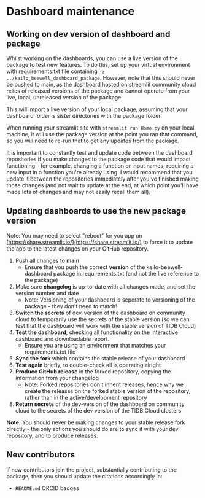 # Dashboard maintenance

## Working on dev version of dashboard and package

Whilst working on the dashboards, you can use a live version of the package to test new features. To do this, set up your virtual environment with requirements.txt file containing `-e ../kailo_beewell_dashboard_package`. However, note that this should never be pushed to main, as the dashboard hosted on streamlit community cloud relies of released versions of the package and cannot operate from your live, local, unreleased version of the package.

This will import a live version of your local package, assuming that your dashboard folder is sister directories with the package folder.

When running your streamlit site with `streamlit run Home.py` on your local machine, it will use the package version at the point you ran that command, so you will need to re-run that to get any updates from the package.

It is important to constantly test and update code between the dashboard repositories if you make changes to the package code that would impact functioning - for example, changing a function or input names, requiring a new input in a function you're already using. I would recommend that you update it between the repositories immediately after you've finished making those changes (and not wait to update at the end, at which point you'll have made lots of changes and may not easily recall them all).

## Updating dashboards to use the new package version

Note: You may need to select "reboot" for you app on [https://share.streamlit.io/](https://share.streamlit.io/) to force it to update the app to the latest changes on your GitHub repository.

1. Push all changes to **main**
    * Ensure that you push the correct **version** of the kailo-beewell-dashboard package in requirements.txt (and not the live reference to the package)
2. Make sure **changelog** is up-to-date with all changes made, and set the version number and date
    * Note: Versioning of your dashboard is seperate to versioning of the package - they don't need to match!
3. **Switch the secrets** of dev-version of the dashboard on community cloud to temporarily use the secrets of the stable version (so we can test that the dashboard will work with the stable version of TIDB Cloud)
4. **Test the dashboard**, checking all functionality on the interactive dashboard and downloadable report.
    * Ensure you are using an environment that matches your requirements.txt file
5. **Sync the fork** which contains the stable release of your dashboard
6. **Test again** briefly, to double-check all is operating alright
7. **Produce GitHub release** in the forked repository, copying the information from your changelog
    * Note: Forked repositories don't inherit releases, hence why we create the releases on the forked stable version of the repository, rather than in the active/development repository
8. **Return secrets** of the dev-version of the dashboard on community cloud to the secrets of the dev version of the TIDB Cloud clusters

**Note:** You should never be making changes to your stable release fork directly - the only actions you should do are to sync it with your dev repository, and to produce releases.

## New contributors

If new contributors join the project, substantially contributing to the package, then you should update the citations accordingly in:
* `README.md` ORCID badges